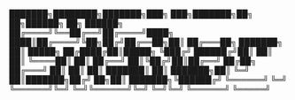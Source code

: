 ███████╗████████╗███████╗███╗   ███╗███████╗██╗  ██╗██████╗ ██╗      ██████╗ 
██╔════╝╚══██╔══╝██╔════╝████╗ ████║██╔════╝╚██╗██╔╝██╔══██╗██║     ██╔═══██╗
███████╗   ██║   █████╗  ██╔████╔██║█████╗   ╚███╔╝ ██████╔╝██║     ██║   ██║
╚════██║   ██║   ██╔══╝  ██║╚██╔╝██║██╔══╝   ██╔██╗ ██╔═══╝ ██║     ██║   ██║
███████║   ██║   ███████╗██║ ╚═╝ ██║███████╗██╔╝ ██╗██║     ███████╗╚██████╔╝
╚══════╝   ╚═╝   ╚══════╝╚═╝     ╚═╝╚══════╝╚═╝  ╚═╝╚═╝     ╚══════╝ ╚═════╝ 
                                                                             
